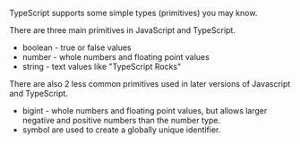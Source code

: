 TypeScript supports some simple types (primitives) you may know.

There are three main primitives in JavaScript and TypeScript.

- boolean - true or false values
- number - whole numbers and floating point values
- string - text values like "TypeScript Rocks"

There are also 2 less common primitives used in later versions of Javascript and TypeScript.

- bigint - whole numbers and floating point values, but allows larger negative and positive numbers than the number type.
- symbol are used to create a globally unique identifier.
